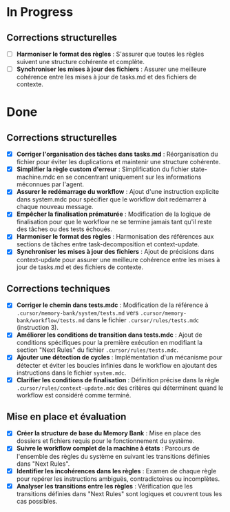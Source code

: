 # In Progress

## Corrections structurelles
- [ ] **Harmoniser le format des règles** : S'assurer que toutes les règles suivent une structure cohérente et complète.
- [ ] **Synchroniser les mises à jour des fichiers** : Assurer une meilleure cohérence entre les mises à jour de tasks.md et des fichiers de contexte.

# Done

## Corrections structurelles
- [x] **Corriger l'organisation des tâches dans tasks.md** : Réorganisation du fichier pour éviter les duplications et maintenir une structure cohérente.
- [x] **Simplifier la règle custom d'erreur** : Simplification du fichier state-machine.mdc en se concentrant uniquement sur les informations méconnues par l'agent.
- [x] **Assurer le redémarrage du workflow** : Ajout d'une instruction explicite dans system.mdc pour spécifier que le workflow doit redémarrer à chaque nouveau message.
- [x] **Empêcher la finalisation prématurée** : Modification de la logique de finalisation pour que le workflow ne se termine jamais tant qu'il reste des tâches ou des tests échoués.
- [x] **Harmoniser le format des règles** : Harmonisation des références aux sections de tâches entre task-decomposition et context-update.
- [x] **Synchroniser les mises à jour des fichiers** : Ajout de précisions dans context-update pour assurer une meilleure cohérence entre les mises à jour de tasks.md et des fichiers de contexte.

## Corrections techniques
- [x] **Corriger le chemin dans tests.mdc** : Modification de la référence à `.cursor/memory-bank/system/tests.md` vers `.cursor/memory-bank/workflow/tests.md` dans le fichier `.cursor/rules/tests.mdc` (instruction 3).
- [x] **Améliorer les conditions de transition dans tests.mdc** : Ajout de conditions spécifiques pour la première exécution en modifiant la section "Next Rules" du fichier `.cursor/rules/tests.mdc`.
- [x] **Ajouter une détection de cycles** : Implémentation d'un mécanisme pour détecter et éviter les boucles infinies dans le workflow en ajoutant des instructions dans le fichier `system.mdc`.
- [x] **Clarifier les conditions de finalisation** : Définition précise dans la règle `.cursor/rules/context-update.mdc` des critères qui déterminent quand le workflow est considéré comme terminé.

## Mise en place et évaluation
- [x] **Créer la structure de base du Memory Bank** : Mise en place des dossiers et fichiers requis pour le fonctionnement du système.
- [x] **Suivre le workflow complet de la machine à états** : Parcours de l'ensemble des règles du système en suivant les transitions définies dans "Next Rules".
- [x] **Identifier les incohérences dans les règles** : Examen de chaque règle pour repérer les instructions ambiguës, contradictoires ou incomplètes.
- [x] **Analyser les transitions entre les règles** : Vérification que les transitions définies dans "Next Rules" sont logiques et couvrent tous les cas possibles. 